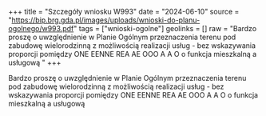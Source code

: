 +++
title = "Szczegóły wniosku W993"
date = "2024-06-10"
source = "https://bip.brg.gda.pl/images/uploads/wnioski-do-planu-ogolnego/w993.pdf"
tags = ["wnioski-ogolne"]
geolinks = []
raw = "Bardzo proszę o uwzględnienie w Planie Ogólnym przeznaczenia terenu pod  zabudowę wielorodzinną z możliwością realizacji usług - bez wskazywania proporcji pomiędzy ONE EENNE REA AE OOO A A O o funkcja mieszkalną a usługową "
+++

Bardzo proszę o uwzględnienie w Planie Ogólnym przeznaczenia terenu pod
 zabudowę wielorodzinną z możliwością realizacji usług - bez wskazywania proporcji pomiędzy
ONE EENNE REA AE OOO A A O o
funkcja mieszkalną a usługową



